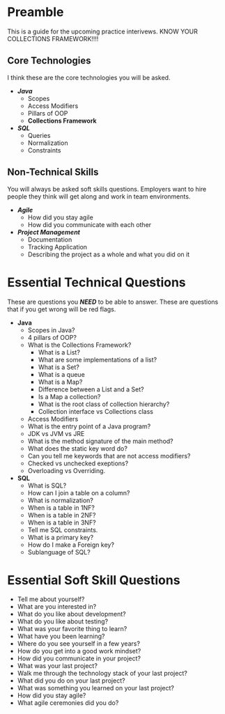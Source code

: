 # Preamble
This is a guide for the upcoming practice interivews.  KNOW YOUR COLLECTIONS FRAMEWORK!!!!
## Core Technologies
I think these are the core technologies you will be asked.
- ***Java***
    - Scopes
    - Access Modifiers
    - Pillars of OOP
    - **Collections Framework**
- ***SQL***
    - Queries
    - Normalization
    - Constraints

## Non-Technical Skills
You will always be asked soft skills questions. Employers want to hire people they think will get along and work in team environments.
- ***Agile***
    - How did you stay agile
    - How did you communicate with each other
- ***Project Management***
    - Documentation
    - Tracking Application 
    - Describing the project as a whole and what you did on it

# Essential Technical Questions
These are questions you ***NEED*** to be able to answer. These are questions that if you get wrong will be red flags.

- **Java**
    - Scopes in Java?
    - 4 pillars of OOP?
    - What is the Collections Framework?
        - What is a List?
        - What are some implementations of a list?
        - What is a Set?
        - What is a queue
        - What is a Map?
        - Difference between a List and a Set?
        - Is a Map a collection?
        - What is the root class of collection hierarchy?
        - Collection interface vs Collections class
    - Access Modifiers 
    - What is the entry point of a Java program?
    - JDK vs JVM vs JRE
    - What is the method signature of the main method?
    - What does the static key word do?
    - Can you tell me keywords that are not access modifiers?
    - Checked vs unchecked exeptions?
    - Overloading vs Overriding. 
- **SQL**
    - What is SQL?
    - How can I join a table on a column?
    - What is normalization?
    - When is a table in 1NF?
    - When is a table in 2NF?
    - When is a table in 3NF?
    - Tell me SQL constraints.
    - What is a primary key?
    - How do I make a Foreign key?
    - Sublanguage of SQL?


# Essential Soft Skill Questions
- Tell me about yourself?
- What are you interested in?
- What do you like about development?
- What do you like about testing?
- What was your favorite thing to learn?
- What have you been learning?
- Where do you see yourself in a few years?
- How do you get into a good work mindset?
- How did you communicate in your project?
- What was your last project?
- Walk me through the technology stack of your last project?
- What did you do on your last project?
- What was something you learned on your last project?
- How did you stay agile?
- What agile ceremonies did you do?

